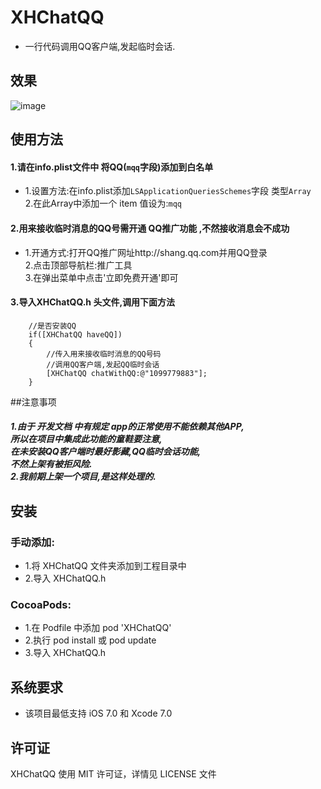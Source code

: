 ﻿# XHChatQQ
* 一行代码调用QQ客户端,发起临时会话.

## 效果
![image]()
## 使用方法
#### 1.请在info.plist文件中 将QQ(`mqq`字段)添加到白名单
*    1.设置方法:在info.plist添加`LSApplicationQueriesSchemes`字段 类型`Array`<br>
     2.在此Array中添加一个 item 值设为:`mqq`<br>

#### 2.用来接收临时消息的QQ号需开通 QQ推广功能 ,不然接收消息会不成功<br>
*    1.开通方式:打开QQ推广网址http://shang.qq.com并用QQ登录<br>
     2.点击顶部导航栏:推广工具<br>
     3.在弹出菜单中点击'立即免费开通'即可<br>

#### 3.导入XHChatQQ.h 头文件,调用下面方法
```objc
    //是否安装QQ
    if([XHChatQQ haveQQ])
    {
        //传入用来接收临时消息的QQ号码
        //调用QQ客户端,发起QQ临时会话
        [XHChatQQ chatWithQQ:@"1099779883"];
    }
```
##注意事项
##### 1.由于 开发文档 中有规定 app的正常使用不能依赖其他APP,<br>所以在项目中集成此功能的童鞋要注意,<br>在未安装QQ客户端时最好影藏,QQ临时会话功能,<br>不然上架有被拒风险. <br>    2.我前期上架一个项目,是这样处理的.
##  安装
### 手动添加:<br>
*   1.将 XHChatQQ 文件夹添加到工程目录中<br>
*   2.导入 XHChatQQ.h

### CocoaPods:<br>
*   1.在 Podfile 中添加 pod 'XHChatQQ'<br>
*   2.执行 pod install 或 pod update<br>
*   3.导入 XHChatQQ.h

##  系统要求
*   该项目最低支持 iOS 7.0 和 Xcode 7.0

##  许可证
XHChatQQ 使用 MIT 许可证，详情见 LICENSE 文件